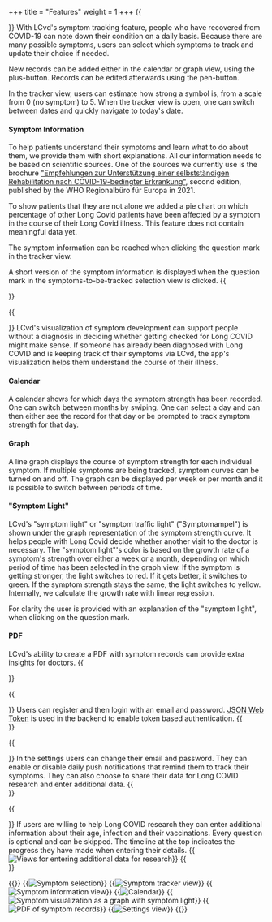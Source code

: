 +++
title = "Features"
weight = 1
+++
{{<section title="Symptom Tracker">}}
With LCvd's symptom tracking feature, people who have recovered from COVID-19 can note down their condition on a daily basis.
Because there are many possible symptoms, users can select which symptoms to track and update their choice if needed.

New records can be added either in the calendar or graph view, using the plus-button. Records can be edited afterwards using the pen-button.

In the tracker view, users can estimate how strong a symbol is, from a scale from 0 (no symptom) to 5.
When the tracker view is open, one can switch between dates and quickly navigate to today's date.

#### Symptom Information
To help patients understand their symptoms and learn what to do about them, we provide them with short explanations. 
All our information needs to be based on scientific sources. One of the sources we currently use is the brochure 
["Empfehlungen zur Unterstützung einer selbstständigen Rehabilitation nach COVID-19-bedingter Erkrankung"](https://apps.who.int/iris/bitstream/handle/10665/345019/WHO-EURO-2021-855-40590-60116-ger.pdf), 
second edition, published by the WHO Regionalbüro für Europa in 2021.

To show patients that they are not alone we added a pie chart on which percentage of other Long Covid
patients have been affected by a symptom in the course of their Long Covid illness. This feature does not contain 
meaningful data yet.

The symptom information can be reached when clicking the question mark in the tracker view.

A short version of the symptom information is displayed when the question mark in the 
symptoms-to-be-tracked selection view is clicked.
{{</section>}}

{{<section title="Symptom Visualization">}}
LCvd's visualization of symptom development can support people without a diagnosis 
in deciding whether getting checked for Long COVID might make sense. 
If someone has already been diagnosed with Long COVID and is keeping track 
of their symptoms via LCvd, the app's visualization helps them understand 
the course of their illness.

#### Calendar
A calendar shows for which days the symptom strength has been recorded. One can switch between months 
by swiping. One can select a day and can then either see the record for that day or be prompted to 
track symptom strength for that day.

#### Graph
A line graph displays the course of symptom strength for each individual symptom. If multiple symptoms are being 
tracked, symptom curves can be turned on and off. The graph can be displayed per week or per month and it is 
possible to switch between periods of time.

#### "Symptom Light"
LCvd's "symptom light" or "symptom traffic light" ("Symptomampel") is shown under the graph representation of the symptom strength curve.
It helps people with Long Covid decide whether another visit to the doctor is 
necessary. The "symptom light"'s color is based on the growth rate of a symptom's strength over either a week or a 
month, depending on which period of time has been selected in the graph view.
If the symptom is getting stronger, the light switches to red. If it gets better, it switches to green. 
If the symptom strength stays the same, the light switches to yellow. Internally, we calculate the growth rate 
with linear regression.

For clarity the user is provided with an explanation of the "symptom light", when clicking on the question mark.

#### PDF
LCvd's ability to create a PDF with symptom records can provide extra insights for doctors.
{{</section>}}

{{<section title="Registration and Authentication">}}
Users can register and then login with an email and password. [JSON Web Token](https://datatracker.ietf.org/doc/html/rfc7519) is used in the backend to 
enable token based authentication.
{{</section>}}

{{<section title="Settings">}}
In the settings users can change their email and password. They can enable or disable daily push notifications that remind them to track their symptoms. 
They can also choose to share their data for Long COVID research and enter additional data.
{{</section>}}

{{<section title="Additional Data Entry">}}
If users are willing to help Long COVID research they can enter additional information about their age, infection and their vaccinations. 
Every question is optional and can be skipped. 
The timeline at the top indicates the progress they have made when entering their details.
{{<image src="additional_data.png" alt="Views for entering additional data for research">}}
{{</section>}}

{{<gallery>}}
{{<image src="symptom-selection.png" alt="Symptom selection" caption="Symptom selection">}}
{{<image src="tracker.png" alt="Symptom tracker view" caption="Symptom tracker">}}
{{<image src="symptom-information.png" alt="Symptom information view" caption="Symptom information">}}
{{<image src="calendar.png" alt="Calendar" caption="Calendar">}}
{{<image src="graph.png" alt="Symptom visualization as a graph with symptom light" caption="Symptom visualization as a graph and symptom lights">}}
{{<image src="pdf.png" alt="PDF of symptom records" caption="Symptom visualization as PDF">}}
{{<image src="settings.png" alt="Settings view" caption="Settings">}}
{{</gallery>}}
